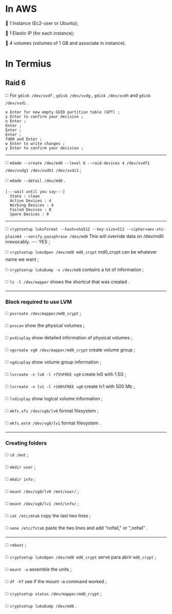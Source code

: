 # **In AWS**

🔴 1 Instance (Ec2-user or Ubuntu);

🔴 1 Elastic IP (for each instance);

🔴 4 volumes (volumes of 1 GB and associate in instance).

# **In Termius**

## Raid 6

◻️ For `gdisk /dev/xvdf` , `gdisk /dev/xvdg` , `gdisk /dev/xvdh` and `gdisk /dev/xvdi` .
```
o Enter for new empty GUID partition table (GPT) ;
y Enter to confirm your decision ;
n Enter ;
Enter ;
Enter ;
Enter ;
fd00 and Enter ;
w Enter to write changes ;
y Enter to confirm your decision ;
```
________________________________________________________
◻️ `mdadm --create /dev/md0 --level 6 --raid-devices 4 /dev/xvdf1 /dev/xvdg1 /dev/xvdh1 /dev/xvdi1` ;

◻️ `mdadm --detail /dev/md0` .
```
[---wait until you say---]
  State : clean
  Active Devices : 4
  Working Devices : 4
  Failed Devices : 0
  Spare Devices : 0
```
________________________________________________________
◻️ `cryptsetup luksFormat --hash=sha512 --key-size=512 --cipher=aes-xts-plain64 --verify-passphrase /dev/md0` This will override data on /dev/md0 irrevocably. --- YES ;

◻️ `cryptsetup luksOpen /dev/md0 md0_crypt` md0_crypt can be whatever name we want ;

◻️ `cryptsetup luksDump -v /dev/md0` contains a lot of information ;

◻️ `ls -l /dev/mapper` shows the shortcut that was created .
________________________________________________________
### Block required to use LVM

◻️ `pvcreate /dev/mapper/md0_crypt` ;

◻️ `pvscan` show the physical volumes ;

◻️ `pvdisplay` show detailed information of physical volumes ;

◻️ `vgcreate vg0 /dev/mapper/md0_crypt` create volume group ;

◻️ `vgdisplay` show volume group information ;

◻️ `lvcreate -n lv0 -l +75%FREE vg0` create lv0 with 1.5G ;

◻️ `lvcreate -n lv1 -l +100%FREE vg0` create lv1 with 500 Mb ;

◻️ `lvdisplay` show logical volume information ;

◻️ `mkfs.xfs /dev/vg0/lv0` format filesystem ;

◻️ `mkfs.ext4 /dev/vg0/lv1` format filesystem .
________________________________________________________
### Creating folders

◻️ `cd /mnt` ;

◻️ `mkdir user` ;

◻️ `mkdir info` ;

◻️ `mount /dev/vg0/lv0 /mnt/user/` ;

◻️ `mount /dev/vg0/lv1 /mnt/info/` ;

◻️ `cat /etc/mtab` copy the last two lines ;

◻️ `nano /etc/fstab` paste the two lines and add "nofail," or ",nofail" .
________________________________________________________

◻️ `reboot` ;

◻️ `cryptsetup luksOpen /dev/md0 md0_crypt` serve para abrir `md0_crypt` ;

◻️ `mount -a` assemble the units ;

◻️ `df -hT` see if the mount -a command worked ;

◻️ `cryptsetup status /dev/mapper/md0_crypt` ;

◻️ `cryptsetup luksDump /dev/md0` .
